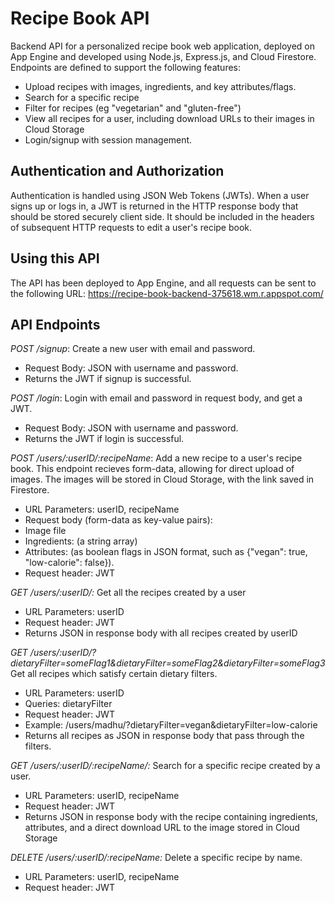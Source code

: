 # Recipe Book API
Backend API for a personalized recipe book web application, deployed on App Engine and developed using Node.js, Express.js, and Cloud Firestore. Endpoints are defined to support the following features:
* Upload recipes with images, ingredients, and key attributes/flags.
* Search for a specific recipe 
* Filter for recipes (eg "vegetarian" and "gluten-free")
* View all recipes for a user, including download URLs to their images in Cloud Storage
* Login/signup with session management.

## Authentication and Authorization
Authentication is handled using JSON Web Tokens (JWTs). When a user signs up or logs in, a JWT is returned in the HTTP response body that should be stored securely client side. It should be included in the headers of subsequent HTTP requests to edit a user's recipe book. 

## Using this API
The API has been deployed to App Engine, and all requests can be sent to the following URL: https://recipe-book-backend-375618.wm.r.appspot.com/

## API Endpoints
*POST /signup*: Create a new user with email and password.
*   Request Body: JSON with username and password.
*   Returns the JWT if signup is successful. 

*POST /login*: Login with email and password in request body, and get a JWT.
*   Request Body: JSON with username and password.
*   Returns the JWT if login is successful. 

*POST /users/:userID/:recipeName*: Add a new recipe to a user's recipe book. This endpoint recieves form-data, allowing for direct upload of images. The images will be stored in Cloud Storage, with the link saved in Firestore.
*   URL Parameters: userID, recipeName
*   Request body (form-data as key-value pairs):
*    Image file
*    Ingredients: (a string array)
*    Attributes: (as boolean flags in JSON format, such as {"vegan": true, "low-calorie": false}).
*   Request header: JWT

*GET /users/:userID/:* Get all the recipes created by a user
*   URL Parameters: userID
*   Request header: JWT
*   Returns JSON in response body with all recipes created by userID

*GET /users/:userID/?dietaryFilter=someFlag1&dietaryFilter=someFlag2&dietaryFilter=someFlag3* Get all recipes which satisfy certain dietary filters. 
*   URL Parameters: userID
*   Queries: dietaryFilter
*   Request header: JWT
*   Example: /users/madhu/?dietaryFilter=vegan&dietaryFilter=low-calorie 
*   Returns all recipes as JSON in response body that pass through the filters. 

*GET /users/:userID/:recipeName/:* Search for a specific recipe created by a user.
*   URL Parameters: userID, recipeName
*   Request header: JWT
*   Returns JSON in response body with the recipe containing ingredients, attributes, and a direct download URL to the image stored in Cloud Storage

*DELETE /users/:userID/:recipeName:* Delete a specific recipe by name.
*   URL Parameters: userID, recipeName
*   Request header: JWT
